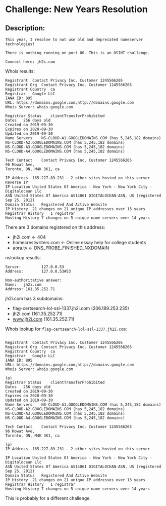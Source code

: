 # Challenge: New Years Resolution

## Description:
```
This year, I resolve to not use old and deprecated nameserver technologies!

There is nothing running on port 80. This is an OSINT challenge.

Connect here: jh2i.com
```

Whois results:
```
Registrant	Contact Privacy Inc. Customer 1245566205
Registrant Org	Contact Privacy Inc. Customer 1245566205
Registrant Country	ca
Registrar	Google LLC
IANA ID: 895
URL: https://domains.google.com,http://domains.google.com
Whois Server: whois.google.com

Registrar Status	clientTransferProhibited
Dates	256 days old
Created on 2019-09-30
Expires on 2020-09-30
Updated on 2019-09-30	  
Name Servers	NS-CLOUD-A1.GOOGLEDOMAINS.COM (has 5,245,182 domains)
NS-CLOUD-A2.GOOGLEDOMAINS.COM (has 5,245,182 domains)
NS-CLOUD-A3.GOOGLEDOMAINS.COM (has 5,245,182 domains)
NS-CLOUD-A4.GOOGLEDOMAINS.COM (has 5,245,182 domains)
  
Tech Contact	Contact Privacy Inc. Customer 1245566205
96 Mowat Ave,
Toronto, ON, M4K 3K1, ca

IP Address	165.227.89.231 - 2 other sites hosted on this server
Reverse IP  
IP Location	United States Of America - New York - New York City - Digitalocean Llc
ASN	United States Of America AS14061 DIGITALOCEAN-ASN, US (registered Sep 25, 2012)
Domain Status	Registered And Active Website
IP History	21 changes on 21 unique IP addresses over 13 years	  
Registrar History	1 registrar	  
Hosting History	7 changes on 5 unique name servers over 14 years
```

There are 3 domains registered on this address:
- jh2i.com <- 404
- homecrestwriters.com <- Online essay help for college students
- aora.tv <- DNS_PROBE_FINISHED_NXDOMAIN

nslookup results:
```
Server:         127.0.0.53
Address:        127.0.0.53#53

Non-authoritative answer:
Name:   jh2i.com
Address: 161.35.252.71
```

jh2i.com has 3 subdomains:
- flag-certsearch-lol-ssl-1337.jh2i.com (206.189.253.235)
- jh2i.com (161.35.252.71)
- www.jh2i.com (161.35.252.71)

Whois lookup for `flag-certsearch-lol-ssl-1337.jh2i.com`:
```

Registrant	Contact Privacy Inc. Customer 1245566205
Registrant Org	Contact Privacy Inc. Customer 1245566205
Registrant Country	ca
Registrar	Google LLC
IANA ID: 895
URL: https://domains.google.com,http://domains.google.com
Whois Server: whois.google.com

(p)
Registrar Status	clientTransferProhibited
Dates	256 days old
Created on 2019-09-30
Expires on 2020-09-30
Updated on 2019-09-30	  
Name Servers	NS-CLOUD-A1.GOOGLEDOMAINS.COM (has 5,245,182 domains)
NS-CLOUD-A2.GOOGLEDOMAINS.COM (has 5,245,182 domains)
NS-CLOUD-A3.GOOGLEDOMAINS.COM (has 5,245,182 domains)
NS-CLOUD-A4.GOOGLEDOMAINS.COM (has 5,245,182 domains)
  
Tech Contact	Contact Privacy Inc. Customer 1245566205
96 Mowat Ave,
Toronto, ON, M4K 3K1, ca

(p)
IP Address	165.227.89.231 - 2 other sites hosted on this server
  
IP Location	United States Of America - New York - New York City - Digitalocean Llc
ASN	United States Of America AS14061 DIGITALOCEAN-ASN, US (registered Sep 25, 2012)
Domain Status	Registered And Active Website
IP History	21 changes on 21 unique IP addresses over 13 years	  
Registrar History	1 registrar	  
Hosting History	7 changes on 5 unique name servers over 14 years
```
This is probably for a different challenge.